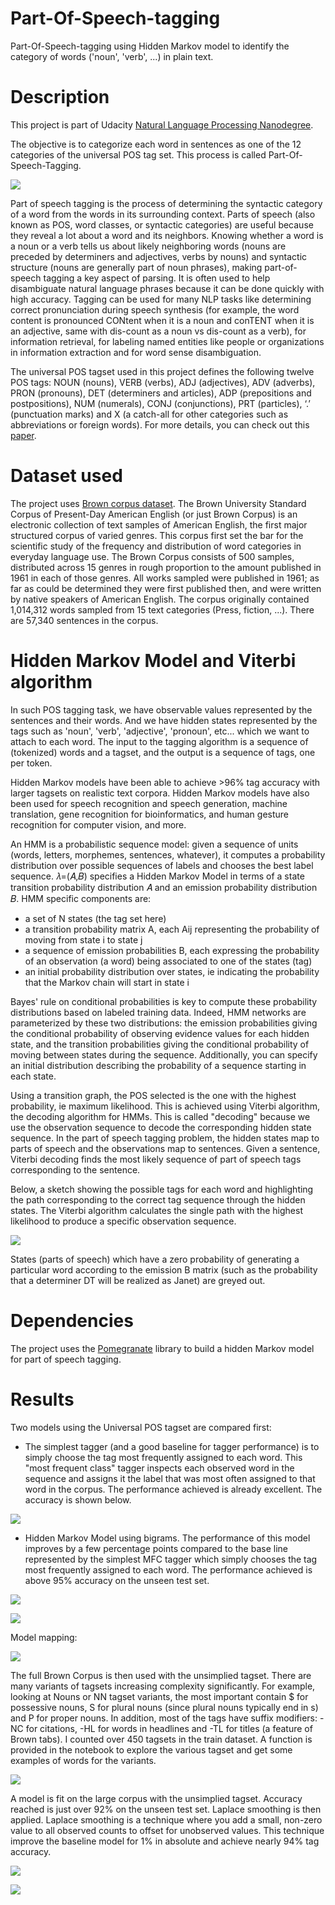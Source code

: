 # Part-Of-Speech-tagging

Part-Of-Speech-tagging using Hidden Markov model to identify the category of words ('noun', 'verb', ...) in plain text.

# Description

This project is part of Udacity [Natural Language Processing Nanodegree](https://www.udacity.com/course/natural-language-processing-nanodegree--nd892).

The objective is to categorize each word in sentences as one of the 12 categories of the universal POS tag set. This process is called Part-Of-Speech-Tagging.

![](asset/POS.jpg)

Part of speech tagging is the process of determining the syntactic category of a word from the words in its surrounding context. Parts of speech (also known as POS, word classes, or syntactic categories) are useful because they reveal a lot about a word and its neighbors. Knowing whether a word is a noun or a verb tells us about likely neighboring words (nouns are preceded by determiners and adjectives, verbs by nouns) and syntactic structure (nouns are generally part of noun phrases), making part-of-speech tagging a key aspect of parsing. It is often used to help disambiguate natural language phrases because it can be done quickly with high accuracy. Tagging can be used for many NLP tasks like determining correct pronunciation during speech synthesis (for example, the word content is pronounced CONtent when it is a noun and conTENT when it is an adjective, same with dis-count as a noun vs dis-count as a verb), for information retrieval, for labeling named entities like people or organizations in information extraction and for word sense disambiguation.

The universal POS tagset used in this project defines the following twelve POS tags: NOUN (nouns), VERB (verbs), ADJ (adjectives), ADV (adverbs), PRON (pronouns), DET (determiners and articles), ADP (prepositions and postpositions), NUM (numerals), CONJ (conjunctions), PRT (particles), ‘.’ (punctuation marks) and X (a catch-all for other categories such as abbreviations or foreign words). For more details, you can check out this [paper](http://www.petrovi.de/data/universal.pdf).

# Dataset used

The project uses [Brown corpus dataset](https://en.wikipedia.org/wiki/Brown_Corpus). The Brown University Standard Corpus of Present-Day American English (or just Brown Corpus) is an electronic collection of text samples of American English, the first major structured corpus of varied genres. This corpus first set the bar for the scientific study of the frequency and distribution of word categories in everyday language use. The Brown Corpus consists of 500 samples, distributed across 15 genres in rough proportion to the amount published in 1961 in each of those genres. All works sampled were published in 1961; as far as could be determined they were first published then, and were written by native speakers of American English. The corpus originally contained 1,014,312 words sampled from 15 text categories (Press, fiction, ...). There are 57,340 sentences in the corpus.

# Hidden Markov Model and Viterbi algorithm

In such POS tagging task, we have observable values represented by the sentences and their words. And we have hidden states represented by the tags such as 'noun', 'verb', 'adjective', 'pronoun', etc... which we want to attach to each word. The input to the tagging algorithm is a sequence of (tokenized) words and a tagset, and the output is a sequence of tags, one per token.

Hidden Markov models have been able to achieve >96% tag accuracy with larger tagsets on realistic text corpora. Hidden Markov models have also been used for speech recognition and speech generation, machine translation, gene recognition for bioinformatics, and human gesture recognition for computer vision, and more.

An HMM is a probabilistic sequence model: given a sequence of units (words, letters, morphemes, sentences, whatever), it computes a probability distribution over possible sequences of labels and chooses the best label sequence. 𝜆=(𝐴,𝐵) specifies a Hidden Markov Model in terms of a state transition probability distribution 𝐴 and an emission probability distribution 𝐵. HMM specific components are:
 - a set of N states (the tag set here)
 - a transition probability matrix A, each Aij representing the probability of moving from state i to state j
 - a sequence of emission probabilities B, each expressing the probability of an observation (a word) being associated to one of the states (tag)
 - an initial probability distribution over states, ie indicating the probability that the Markov chain will start in state i
 
Bayes' rule on conditional probabilities is key to compute these probability distributions based on labeled training data. Indeed, HMM networks are parameterized by these two distributions: the emission probabilities giving the conditional probability of observing evidence values for each hidden state, and the transition probabilities giving the conditional probability of moving between states during the sequence. Additionally, you can specify an initial distribution describing the probability of a sequence starting in each state.

Using a transition graph, the POS selected is the one with the highest probability, ie maximum likelihood. This is achieved using Viterbi algorithm, the decoding algorithm for HMMs. This is called "decoding" because we use the observation sequence to decode the corresponding hidden state sequence. In the part of speech tagging problem, the hidden states map to parts of speech and the observations map to sentences. Given a sentence, Viterbi decoding finds the most likely sequence of part of speech tags corresponding to the sentence.

Below, a sketch showing the possible tags for each word and highlighting the path corresponding to the correct tag sequence through the hidden states. The Viterbi algorithm calculates the single path with the highest likelihood to produce a specific observation sequence.

![](asset/viterbi.jpg)

States (parts of speech) which have a zero probability of generating a particular word according to the emission B matrix (such as the probability that a determiner DT will be realized as Janet) are greyed out.

# Dependencies

The project uses the [Pomegranate](https://github.com/jmschrei/pomegranate) library to build a hidden Markov model for part of speech tagging.

# Results

Two models using the Universal POS tagset are compared first:

- The simplest tagger (and a good baseline for tagger performance) is to simply choose the tag most frequently assigned to each word. This "most frequent class" tagger inspects each observed word in the sequence and assigns it the label that was most often assigned to that word in the corpus. The performance achieved is already excellent. The accuracy is shown below.

![](asset/MFC.jpg)


- Hidden Markov Model using bigrams. The performance of this model improves by a few percentage points compared to the base line represented by the simplest MFC tagger which simply chooses the tag most frequently assigned to each word. The performance achieved is above 95% accuracy on the unseen test set. 

![](asset/HMM.jpg)

![](asset/results.jpg)


Model mapping:

![](asset/exampleHMM.png)


The full Brown Corpus is then used with the unsimplied tagset. There are many variants of tagsets increasing complexity significantly. For example, looking at Nouns or NN tagset variants, the most important contain $ for possessive nouns, S for plural nouns (since plural nouns typically end in s) and P for proper nouns. In addition, most of the tags have suffix modifiers: -NC for citations, -HL for words in headlines and -TL for titles (a feature of Brown tabs). I counted over 450 tagsets in the train dataset.
A function is provided in the notebook to explore the various tagset and get some examples of words for the variants.

![](asset/variants.jpg)

A model is fit on the large corpus with the unsimplied tagset. Accuracy reached is just over 92% on the unseen test set.
Laplace smoothing is then applied. Laplace smoothing is a technique where you add a small, non-zero value to all observed counts to offset for unobserved values. This technique improve the baseline model for 1% in absolute and achieve nearly 94% tag accuracy.

![](asset/results2.jpg)

![](asset/brown.jpg)



